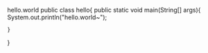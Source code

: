 hello.world
public class hello{
    public static void main(String[] args){
        System.out.println("hello.world~");
    
    
    
    }


}
